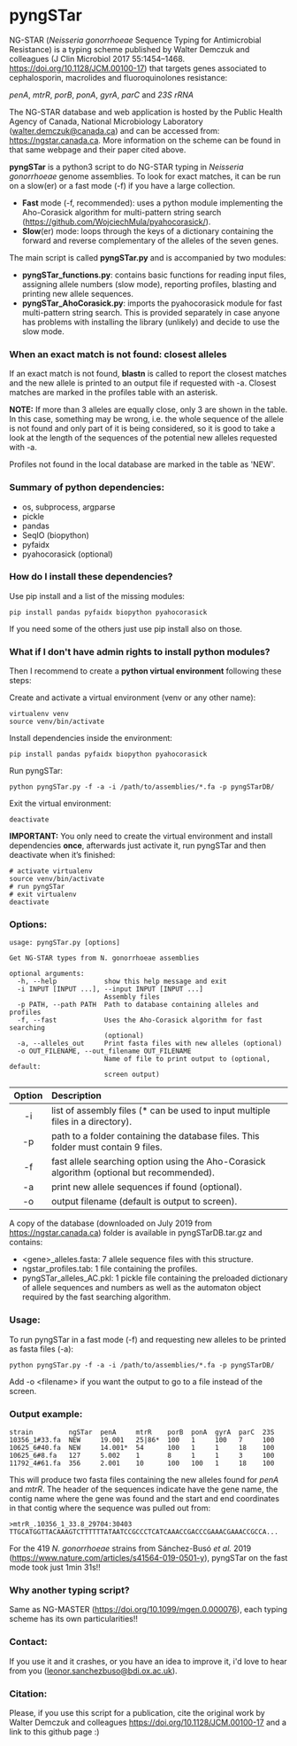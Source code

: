 # pyngSTar

NG-STAR (*Neisseria gonorrhoeae* Sequence Typing for Antimicrobial Resistance) is a typing scheme published by Walter Demczuk and colleagues (J Clin Microbiol 2017 55:1454–1468. https://doi.org/10.1128/JCM.00100-17) that targets genes associated to cephalosporin, macrolides and fluoroquinolones resistance:

*penA*, *mtrR*, *porB*, *ponA*, *gyrA*, *parC* and *23S rRNA*

The NG-STAR database and web application is hosted by the Public Health Agency of Canada, National Microbiology Laboratory (walter.demczuk@canada.ca) and can be accessed from: https://ngstar.canada.ca. More information on the scheme can be found in that same webpage and their paper cited above.

**pyngSTar** is a python3 script to do NG-STAR typing in *Neisseria gonorrhoeae* genome assemblies. To look for exact matches, it can be run on a slow(er) or a fast mode (-f) if you have a large collection. 
* **Fast** mode (-f, recommended): uses a python module implementing the Aho-Corasick algorithm for multi-pattern string search (https://github.com/WojciechMula/pyahocorasick/).
* **Slow**(er) mode: loops through the keys of a dictionary containing the forward and reverse complementary of the alleles of the seven genes.

The main script is called **pyngSTar.py** and is accompanied by two modules:
* **pyngSTar_functions.py**: contains basic functions for reading input files, assigning allele numbers (slow mode), reporting profiles, blasting and printing new allele sequences.
* **pyngSTar_AhoCorasick.py**: imports the pyahocorasick module for fast multi-pattern string search. This is provided separately in case anyone has problems with installing the library (unlikely) and decide to use the slow mode.

### When an exact match is not found: closest alleles

If an exact match is not found, **blastn** is called to report the closest matches and the new allele is printed to an output file if requested with -a. Closest matches are marked in the profiles table with an asterisk. 

**NOTE:** If more than 3 alleles are equally close, only 3 are shown in the table. In this case, something may be wrong, i.e. the whole sequence of the allele is not found and only part of it is being considered, so it is good to take a look at the length of the sequences of the potential new alleles requested with -a.

Profiles not found in the local database are marked in the table as 'NEW'.

### Summary of python dependencies:

* os, subprocess, argparse
* pickle
* pandas
* SeqIO (biopython)
* pyfaidx
* pyahocorasick (optional)

### How do I install these dependencies?

Use pip install and a list of the missing modules:
```
pip install pandas pyfaidx biopython pyahocorasick
```
If you need some of the others just use pip install also on those.

### What if I don't have admin rights to install python modules?

Then I recommend to create a **python virtual environment** following these steps:

Create and activate a virtual environment (venv or any other name):
```
virtualenv venv
source venv/bin/activate
```
Install dependencies inside the environment:
```
pip install pandas pyfaidx biopython pyahocorasick
```
Run pyngSTar:
```
python pyngSTar.py -f -a -i /path/to/assemblies/*.fa -p pyngSTarDB/
```
Exit the virtual environment:
```
deactivate
```

**IMPORTANT:** You only need to create the virtual environment and install dependencies **once**, afterwards just activate it, run pyngSTar and then deactivate when it’s finished:
```
# activate virtualenv
source venv/bin/activate
# run pyngSTar
# exit virtualenv
deactivate
```

### Options:

```
usage: pyngSTar.py [options]

Get NG-STAR types from N. gonorrhoeae assemblies

optional arguments:
  -h, --help            show this help message and exit
  -i INPUT [INPUT ...], --input INPUT [INPUT ...]
                        Assembly files
  -p PATH, --path PATH  Path to database containing alleles and profiles
  -f, --fast            Uses the Aho-Corasick algorithm for fast searching
                        (optional)
  -a, --alleles_out     Print fasta files with new alleles (optional)
  -o OUT_FILENAME, --out_filename OUT_FILENAME
                        Name of file to print output to (optional, default:
                        screen output)
```
| Option | Description |
| :---: | :--- |
| -i | list of assembly files (* can be used to input multiple files in a directory). |
| -p | path to a folder containing the database files. This folder must contain 9 files. |
| -f | fast allele searching option using the Aho-Corasick algorithm (optional but recommended). |
| -a | print new allele sequences if found (optional). |
| -o | output filename (default is output to screen). |

A copy of the database (downloaded on July 2019 from https://ngstar.canada.ca) folder is available in pyngSTarDB.tar.gz and contains:
* \<gene\>_alleles.fasta: 7 allele sequence files with this structure. 
* ngstar_profiles.tab: 1 file containing the profiles.
* pyngSTar_alleles_AC.pkl: 1 pickle file containing the preloaded dictionary of allele sequences and numbers as well as the automaton object required by the fast searching algorithm.

### Usage:

To run pyngSTar in a fast mode (-f) and requesting new alleles to be printed as fasta files (-a):
```
python pyngSTar.py -f -a -i /path/to/assemblies/*.fa -p pyngSTarDB/
```
Add -o \<filename\> if you want the output to go to a file instead of the screen.

### Output example:

```
strain         ngSTar  penA     mtrR    porB  ponA  gyrA  parC  23S
10356_1#33.fa  NEW     19.001   25|86*  100   1     100   7     100
10625_6#40.fa  NEW     14.001*  54      100   1     1     18    100
10625_6#8.fa   127     5.002    1       8     1     1     3     100
11792_4#61.fa  356     2.001    10      100   100   1     18    100
```
This will produce two fasta files containing the new alleles found for *penA* and *mtrR*. The header of the sequences indicate have the gene name, the contig name where the gene was found and the start and end coordinates in that contig where the sequence was pulled out from:
```
>mtrR_.10356_1_33.8_29704:30403
TTGCATGGTTACAAAGTCTTTTTTATAATCCGCCCTCATCAAACCGACCCGAAACGAAACCGCCA...
````

For the 419 *N. gonorrhoeae* strains from Sánchez-Busó *et al.* 2019 (https://www.nature.com/articles/s41564-019-0501-y), pyngSTar on the fast mode took just 1min 31s!!

### Why another typing script?

Same as NG-MASTER (https://doi.org/10.1099/mgen.0.000076), each typing scheme has its own particularities!!

### Contact:

If you use it and it crashes, or you have an idea to improve it, i'd love to hear from you (leonor.sanchezbuso@bdi.ox.ac.uk).

### Citation:

Please, if you use this script for a publication, cite the original work by Walter Demczuk and colleagues https://doi.org/10.1128/JCM.00100-17 and a link to this github page :) 
